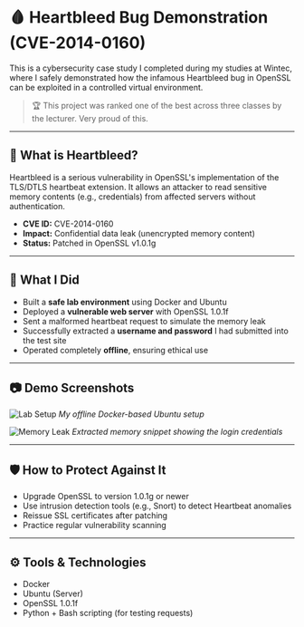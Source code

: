 # 🩸 Heartbleed Bug Demonstration (CVE-2014-0160)

This is a cybersecurity case study I completed during my studies at Wintec, where I safely demonstrated how the infamous Heartbleed bug in OpenSSL can be exploited in a controlled virtual environment.

> 🏆 This project was ranked one of the best across three classes by the lecturer. Very proud of this.

---

## 🧠 What is Heartbleed?

Heartbleed is a serious vulnerability in OpenSSL's implementation of the TLS/DTLS heartbeat extension. It allows an attacker to read sensitive memory contents (e.g., credentials) from affected servers without authentication.

- **CVE ID:** CVE-2014-0160
- **Impact:** Confidential data leak (unencrypted memory content)
- **Status:** Patched in OpenSSL v1.0.1g

---

## 🔬 What I Did

- Built a **safe lab environment** using Docker and Ubuntu
- Deployed a **vulnerable web server** with OpenSSL 1.0.1f
- Sent a malformed heartbeat request to simulate the memory leak
- Successfully extracted a **username and password** I had submitted into the test site
- Operated completely **offline**, ensuring ethical use

---

## 📷 Demo Screenshots

![Lab Setup](screenshots/lab_setup.png)
*My offline Docker-based Ubuntu setup*

![Memory Leak](screenshots/memory_leak.png)
*Extracted memory snippet showing the login credentials*

---

## 🛡️ How to Protect Against It

- Upgrade OpenSSL to version 1.0.1g or newer
- Use intrusion detection tools (e.g., Snort) to detect Heartbeat anomalies
- Reissue SSL certificates after patching
- Practice regular vulnerability scanning

---

## ⚙️ Tools & Technologies

- Docker
- Ubuntu (Server)
- OpenSSL 1.0.1f
- Python + Bash scripting (for testing requests)

